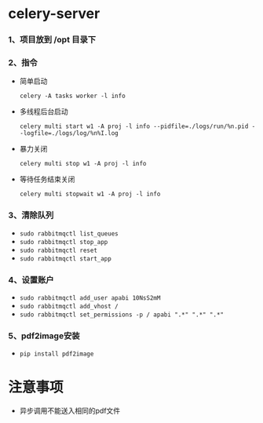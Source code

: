 # celery-server

### 1、项目放到 /opt 目录下

### 2、指令 

+ 简单启动 

    `celery -A tasks worker -l info`

+ 多线程后台启动

    `celery multi start w1 -A proj -l info --pidfile=./logs/run/%n.pid --logfile=./logs/log/%n%I.log`

+ 暴力关闭

    `celery multi stop w1 -A proj -l info`

+ 等待任务结束关闭

    `celery multi stopwait w1 -A proj -l info`

### 3、清除队列

+ `sudo rabbitmqctl list_queues`
+ `sudo rabbitmqctl stop_app`
+ `sudo rabbitmqctl reset`
+ `sudo rabbitmqctl start_app`

### 4、设置账户
+ `sudo rabbitmqctl add_user apabi 10NsS2mM`
+ `sudo rabbitmqctl add_vhost /`
+ `sudo rabbitmqctl set_permissions -p / apabi ".*" ".*" ".*"`

### 5、pdf2image安装
+ `pip install pdf2image`


# 注意事项

+ 异步调用不能送入相同的pdf文件
